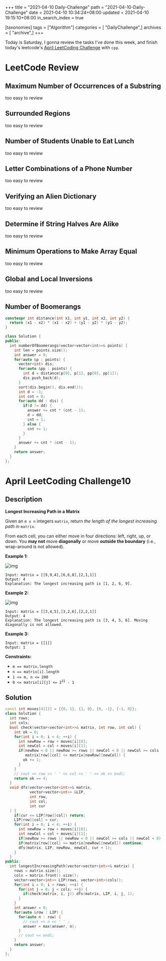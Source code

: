 +++
title = "2021-04-10 Daily-Challenge"
path = "2021-04-10-Daily-Challenge"
date = 2021-04-10 10:34:24+08:00
updated = 2021-04-10 19:15:10+08:00
in_search_index = true

[taxonomies]
tags = ["Algorithm"]
categories = [ "DailyChallenge",]
archives = [ "archive",]
+++

Today is Saturday, I gonna review the tasks I've done this week, and finish today's leetcode's [April LeetCoding Challenge](https://leetcode.com/explore/challenge/card/april-leetcoding-challenge-2021/594/week-2-april-8th-april-14th/3703/) with `cpp`.

<!-- more -->

# LeetCode Review

## Maximum Number of Occurrences of a Substring

too easy to review

## Surrounded Regions

too easy to review

## Number of Students Unable to Eat Lunch

too easy to review

## Letter Combinations of a Phone Number

too easy to review

## Verifying an Alien Dictionary

too easy to review

## Determine if String Halves Are Alike

too easy to review

## Minimum Operations to Make Array Equal

too easy to review

## Global and Local Inversions

too easy to review

## Number of Boomerangs

``` cpp
constexpr int distance(int x1, int y1, int x2, int y2) {
  return (x1 - x2) * (x1 - x2) + (y1 - y2) * (y1 - y2);
}

class Solution {
public:
  int numberOfBoomerangs(vector<vector<int>>& points) {
    int len = points.size();
    int answer = 0;
    for(auto &p : points) {
      vector<int> dis;
      for(auto &pp : points) {
        int d = distance(p[0], p[1], pp[0], pp[1]);
        dis.push_back(d);
      }
      sort(dis.begin(), dis.end());
      int d = -1;
      int cnt = 0;
      for(auto dd : dis) {
        if(d != dd) {
          answer += cnt * (cnt - 1);
          d = dd;
          cnt = 1;
        } else {
          cnt += 1;
        }
      }
      answer += cnt * (cnt - 1);
    }
    return answer;
  }
};
```

# April LeetCoding Challenge10

## Description

**Longest Increasing Path in a Matrix**

Given an `m x n` integers `matrix`, return *the length of the longest increasing path in* `matrix`.

From each cell, you can either move in four directions: left, right, up, or down. You **may not** move **diagonally** or move **outside the boundary** (i.e., wrap-around is not allowed).

 

**Example 1:**

![img](https://assets.leetcode.com/uploads/2021/01/05/grid1.jpg)

```
Input: matrix = [[9,9,4],[6,6,8],[2,1,1]]
Output: 4
Explanation: The longest increasing path is [1, 2, 6, 9].
```

**Example 2:**

![img](https://assets.leetcode.com/uploads/2021/01/27/tmp-grid.jpg)

```
Input: matrix = [[3,4,5],[3,2,6],[2,2,1]]
Output: 4
Explanation: The longest increasing path is [3, 4, 5, 6]. Moving diagonally is not allowed.
```

**Example 3:**

```
Input: matrix = [[1]]
Output: 1
```

 

**Constraints:**

- `m == matrix.length`
- `n == matrix[i].length`
- `1 <= m, n <= 200`
- <code>0 <= matrix[i][j] <= 2<sup>31</sup> - 1</code>

## Solution

``` cpp
const int moves[4][2] = {{0, 1}, {1, 0}, {0, -1}, {-1, 0}};
class Solution {
  int rows;
  int cols;
  bool check(vector<vector<int>>& matrix, int row, int col) {
    int ok = 0;
    for(int i = 0; i < 4; ++i) {
      int newRow = row + moves[i][0];
      int newCol = col + moves[i][1];
      if(newRow < 0 || newRow >= rows || newCol < 0 || newCol >= cols ||
         matrix[row][col] <= matrix[newRow][newCol]) {
        ok += 1;
      }
    }
    // cout << row << ' ' << col << ' ' << ok << endl;
    return ok == 4;
  }
  void dfs(vector<vector<int>>& matrix,
           vector<vector<int>> &LIP,
           int row,
           int col,
           int cur
  ) {
    if(cur <= LIP[row][col]) return;
    LIP[row][col] = cur;
    for(int i = 0; i < 4; ++i) {
      int newRow = row + moves[i][0];
      int newCol = col + moves[i][1];
      if(newRow >= rows || newRow < 0 || newCol >= cols || newCol < 0) continue;
      if(matrix[row][col] >= matrix[newRow][newCol]) continue;
      dfs(matrix, LIP, newRow, newCol, cur + 1);
    }
  }
public:
  int longestIncreasingPath(vector<vector<int>>& matrix) {
    rows = matrix.size();
    cols = matrix.front().size();
    vector<vector<int>> LIP(rows, vector<int>(cols));
    for(int i = 0; i < rows; ++i) {
      for(int j = 0; j < cols; ++j) {
        if(check(matrix, i, j)) dfs(matrix, LIP, i, j, 1);
      }
    }
    int answer = 0;
    for(auto &row : LIP) {
      for(auto n : row) {
        // cout << n << ' ' ;
        answer = max(answer, n);
      }
      // cout << endl;
    }
    return answer;
  }
};
```
